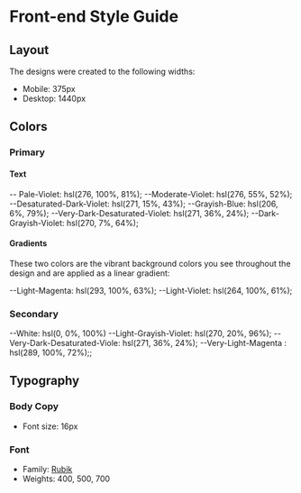 # Front-end Style Guide

## Layout

The designs were created to the following widths:

- Mobile: 375px
- Desktop: 1440px

## Colors

### Primary

#### Text

-- Pale-Violet: hsl(276, 100%, 81%);
--Moderate-Violet: hsl(276, 55%, 52%);
--Desaturated-Dark-Violet: hsl(271, 15%, 43%);
--Grayish-Blue: hsl(206, 6%, 79%);
--Very-Dark-Desaturated-Violet: hsl(271, 36%, 24%);
--Dark-Grayish-Violet: hsl(270, 7%, 64%);

#### Gradients

These two colors are the vibrant background colors you see throughout the design and are applied as a linear gradient:

--Light-Magenta: hsl(293, 100%, 63%);
--Light-Violet: hsl(264, 100%, 61%);

### Secondary

--White: hsl(0, 0%, 100%)
--Light-Grayish-Violet: hsl(270, 20%, 96%);
--Very-Dark-Desaturated-Viole: hsl(271, 36%, 24%);
--Very-Light-Magenta : hsl(289, 100%, 72%);;

## Typography

### Body Copy

- Font size: 16px

### Font

- Family: [Rubik](https://fonts.google.com/specimen/Rubik)
- Weights: 400, 500, 700
